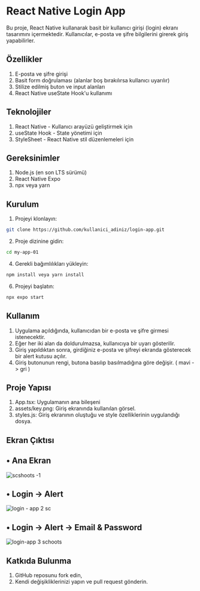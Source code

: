 # React Native Login App
Bu proje, React Native kullanarak basit bir kullanıcı girişi (login) ekranı tasarımını içermektedir. Kullanıcılar, e-posta ve şifre bilgilerini girerek giriş yapabilirler.

## Özellikler

1) E-posta ve şifre girişi
2) Basit form doğrulaması (alanlar boş bırakılırsa kullanıcı uyarılır)
3) Stilize edilmiş buton ve input alanları
4) React Native useState Hook'u kullanımı

## Teknolojiler

1) React Native - Kullanıcı arayüzü geliştirmek için
2) useState Hook - State yönetimi için
3) StyleSheet - React Native stil düzenlemeleri için

## Gereksinimler
1) Node.js (en son LTS sürümü)
2) React Native Expo
3) npx veya yarn

## Kurulum

1) Projeyi klonlayın:
```bash
git clone https://github.com/kullanici_adiniz/login-app.git
```
2) Proje dizinine gidin:
```bash
cd my-app-01
```
4) Gerekli bağımlılıkları yükleyin:
```bash
npm install veya yarn install
```
6) Projeyi başlatın:
```bash
npx expo start
```

## Kullanım

1) Uygulama açıldığında, kullanıcıdan bir e-posta ve şifre girmesi istenecektir.
2) Eğer her iki alan da doldurulmazsa, kullanıcıya bir uyarı gösterilir.
3) Giriş yapıldıktan sonra, girdiğiniz e-posta ve şifreyi ekranda gösterecek bir alert kutusu açılır.
4) Giriş butonunun rengi, butona basılıp basılmadığına göre değişir. ( mavi -> gri )

## Proje Yapısı

1) App.tsx: Uygulamanın ana bileşeni
2) assets/key.png: Giriş ekranında kullanılan görsel.
3) styles.js: Giriş ekranının oluştuğu ve style özelliklerinin uygulandığı dosya.

## Ekran Çıktısı 

## • Ana Ekran

![scshoots -1](https://github.com/user-attachments/assets/1c29d3fa-dc0f-4a0f-9e55-48ccb3e434c9)

## • Login -> Alert

![login - app 2 sc ](https://github.com/user-attachments/assets/0b618417-ce1f-49e5-97c7-adafffdb8751)

## • Login -> Alert -> Email & Password

![login-app 3 schoots](https://github.com/user-attachments/assets/f46732de-836c-4079-96b5-1a07fcb8ac68)


## Katkıda Bulunma

1) GitHub reposunu fork edin,
2) Kendi değişikliklerinizi yapın ve pull request gönderin.

